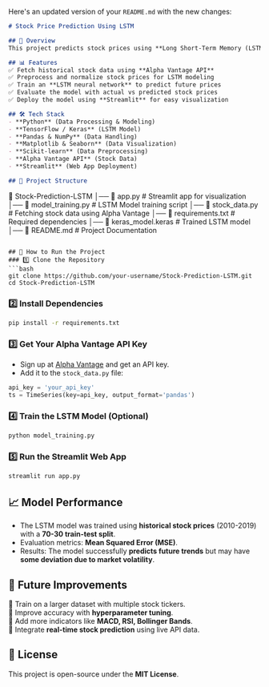 Here's an updated version of your `README.md` with the new changes:

```markdown
# Stock Price Prediction Using LSTM

## 📌 Overview
This project predicts stock prices using **Long Short-Term Memory (LSTM)**, a deep learning model that analyzes past stock trends to forecast future prices. The project is built using **Python, TensorFlow, and Streamlit**, with stock data sourced from the **Alpha Vantage API**.

## 📊 Features
✅ Fetch historical stock data using **Alpha Vantage API**  
✅ Preprocess and normalize stock prices for LSTM modeling  
✅ Train an **LSTM neural network** to predict future prices  
✅ Evaluate the model with actual vs predicted stock prices  
✅ Deploy the model using **Streamlit** for easy visualization  

## 🛠 Tech Stack
- **Python** (Data Processing & Modeling)
- **TensorFlow / Keras** (LSTM Model)
- **Pandas & NumPy** (Data Handling)
- **Matplotlib & Seaborn** (Data Visualization)
- **Scikit-learn** (Data Preprocessing)
- **Alpha Vantage API** (Stock Data)
- **Streamlit** (Web App Deployment)

## 📂 Project Structure
```
📁 Stock-Prediction-LSTM
│── 📄 app.py                 # Streamlit app for visualization
│── 📄 model_training.py       # LSTM Model training script
│── 📄 stock_data.py          # Fetching stock data using Alpha Vantage
│── 📄 requirements.txt       # Required dependencies
│── 📄 keras_model.keras      # Trained LSTM model
│── 📄 README.md              # Project Documentation
```

## 🚀 How to Run the Project
### 1️⃣ Clone the Repository
```bash
git clone https://github.com/your-username/Stock-Prediction-LSTM.git
cd Stock-Prediction-LSTM
```

### 2️⃣ Install Dependencies
```bash
pip install -r requirements.txt
```

### 3️⃣ Get Your Alpha Vantage API Key
- Sign up at [Alpha Vantage](https://www.alphavantage.co/) and get an API key.
- Add it to the `stock_data.py` file:
```python
api_key = 'your_api_key'
ts = TimeSeries(key=api_key, output_format='pandas')
```

### 4️⃣ Train the LSTM Model (Optional)
```bash
python model_training.py
```

### 5️⃣ Run the Streamlit Web App
```bash
streamlit run app.py
```

## 📈 Model Performance
- The LSTM model was trained using **historical stock prices** (2010-2019) with a **70-30 train-test split**.
- Evaluation metrics: **Mean Squared Error (MSE)**.
- Results: The model successfully **predicts future trends** but may have **some deviation due to market volatility**.

## 🎯 Future Improvements
🔹 Train on a larger dataset with multiple stock tickers.  
🔹 Improve accuracy with **hyperparameter tuning**.  
🔹 Add more indicators like **MACD, RSI, Bollinger Bands**.  
🔹 Integrate **real-time stock prediction** using live API data.  

## 📜 License
This project is open-source under the **MIT License**.


